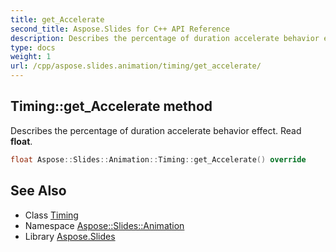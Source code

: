 ```yaml
---
title: get_Accelerate
second_title: Aspose.Slides for C++ API Reference
description: Describes the percentage of duration accelerate behavior effect. Read float.
type: docs
weight: 1
url: /cpp/aspose.slides.animation/timing/get_accelerate/
---
```

## Timing::get_Accelerate method


Describes the percentage of duration accelerate behavior effect. Read **float**.

```cpp
float Aspose::Slides::Animation::Timing::get_Accelerate() override
```

## See Also

* Class [Timing](../)
* Namespace [Aspose::Slides::Animation](../../)
* Library [Aspose.Slides](../../../)
